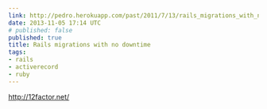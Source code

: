 ```yaml
---
link: http://pedro.herokuapp.com/past/2011/7/13/rails_migrations_with_no_downtime/
date: 2013-11-05 17:14 UTC
# published: false
published: true
title: Rails migrations with no downtime
tags:
- rails
- activerecord
- ruby
---
```


http://12factor.net/
